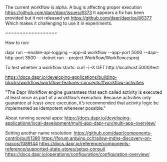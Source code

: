 ﻿The current workflow is alpha. A bug is affecting proper execution
https://github.com/dapr/dapr/issues/6373
It appears a fix has been provided but it not released yet
https://github.com/dapr/dapr/pull/6377
Which makes it challenging to use it in experiments.

==================

How to run:

dapr run --enable-api-logging --app-id workflow --app-port 5000 --dapr-http-port 3500 -- dotnet run --project Workflow/Workflow.csproj


To test whether a workflow starts:
curl -i -X GET http://localhost:5000/test

https://docs.dapr.io/developing-applications/building-blocks/workflow/workflow-features-concepts/#workflow-activities

"The Dapr Workflow engine guarantees that each called activity is executed at least once as part of a workflow’s
execution. Because activities only guarantee at-least-once execution, it’s recommended that activity logic be
implemented as idempotent whenever possible."

About running several apps:
https://docs.dapr.io/developing-applications/local-development/multi-app-dapr-run/multi-app-overview/

Setting another name resolution:
https://github.com/dapr/components-contrib/pull/1380
https://forum.arduino.cc/t/allow-mdns-discovery-on-macos/1089144
https://docs.dapr.io/reference/components-reference/supported-state-stores/setup-consul/
https://docs.dapr.io/operations/configuration/configuration-overview/


